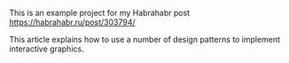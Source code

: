 This is an example project for my Habrahabr post https://habrahabr.ru/post/303794/

This article explains how to use a number of design patterns to implement interactive graphics.
